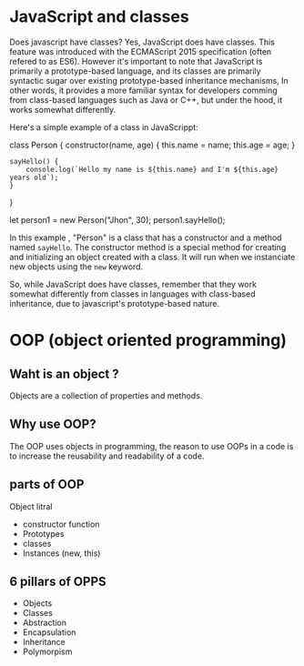 # JavaScript and classes
Does javascript have classes? 
Yes, JavaScript does have classes. This feature was introduced with the ECMAScript 2015 specification (often refered to as ES6). However it's important to note that JavaScript is primarily a prototype-based language, and its classes are primarily syntactic sugar over existing prototype-based inheritance mechanisms, In other words, it provides a more familiar syntax for developers comming from class-based languages such as Java or C++, but under the hood, it works somewhat differently.

Here's a simple example of a class in JavaScrippt:

class Person {
    constructor(name, age) {
        this.name = name;
        this.age = age;
    }

    sayHello() {
        console.log(`Hello my name is ${this.name} and I'm ${this.age} years old`);
    }
}

let person1 = new Person("Jhon", 30);
person1.sayHello();

In this example , "Person" is a class that has a constructor and a method named `sayHello`. The constructor method is a special method for creating and initializing an object created with a class. It will run when we instanciate new objects using the `new` keyword.

So, while JavaScript does have classes, remember that they work somewhat differently from classes in languages with class-based inheritance, due to javascript's prototype-based nature.

# OOP (object oriented programming)

## Waht is an object ?
Objects are a collection of properties and methods.

## Why use OOP?
The OOP uses objects in programming, the reason to use OOPs in a code is to increase the reusability and readability of a code. 

## parts of OOP
Object litral

- constructor function
- Prototypes
- classes
- Instances (new, this)

## 6 pillars of OPPS
- Objects
- Classes
- Abstraction
- Encapsulation 
- Inheritance
- Polymorpism